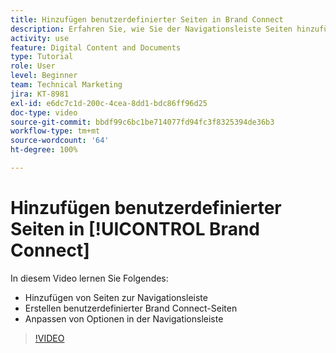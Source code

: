 ```yaml
---
title: Hinzufügen benutzerdefinierter Seiten in Brand Connect
description: Erfahren Sie, wie Sie der Navigationsleiste Seiten hinzufügen, benutzerdefinierte Seiten erstellen und Optionen in der Navigationsleiste in Brand Connect für [!UICONTROL Workfront DAM] anpassen können.
activity: use
feature: Digital Content and Documents
type: Tutorial
role: User
level: Beginner
team: Technical Marketing
jira: KT-8981
exl-id: e6dc7c1d-200c-4cea-8dd1-bdc86ff96d25
doc-type: video
source-git-commit: bbdf99c6bc1be714077fd94fc3f8325394de36b3
workflow-type: tm+mt
source-wordcount: '64'
ht-degree: 100%

---
```


# Hinzufügen benutzerdefinierter Seiten in [!UICONTROL Brand Connect]

In diesem Video lernen Sie Folgendes:

* Hinzufügen von Seiten zur Navigationsleiste
* Erstellen benutzerdefinierter Brand Connect-Seiten
* Anpassen von Optionen in der Navigationsleiste

>[!VIDEO](https://video.tv.adobe.com/v/3418768/?quality=12&learn=on&enablevpops=1&captions=ger)

